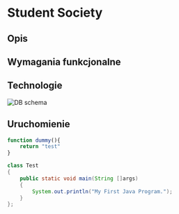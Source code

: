 # Student Society

## Opis

## Wymagania funkcjonalne

## Technologie

![DB schema](/images/articles/student_society/db_schema.png)

## Uruchomienie

```js
function dummy(){
    return "test"
}
```

```java
class Test
{
    public static void main(String []args)
    {
        System.out.println("My First Java Program.");
    }
};
```

## 